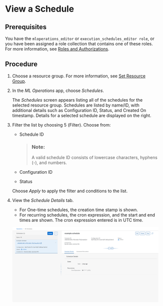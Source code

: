 <!-- loio18570047e4df4bda8074e053a706fd0a -->

<link rel="stylesheet" type="text/css" href="css/sap-icons.css"/>

# View a Schedule



<a name="loio18570047e4df4bda8074e053a706fd0a__prereq_nv2_wwp_kwb"/>

## Prerequisites

You have the `mloperations_editor` or `execution_schedules_editor role`, or you have been assigned a role collection that contains one of these roles. For more information, see [Roles and Authorizations](roles-and-authorizations-4ef8499.md).



## Procedure

1.  Choose a resource group. For more information, see [Set Resource Group](set-resource-group-0c07728.md#loio0c077289f29d4147921fb07ab0f68b7f).

2.  In the *ML Operations* app, choose *Schedules*.

    The *Schedules* screen appears listing all of the schedules for the selected resource group. Schedules are listed by name/ID, with additional details such as Configuration ID, Status, and Created On timestamp. Details for a selected schedule are displayed on the right.

3.  Filter the list by choosing <span class="SAP-icons"></span> \(Filter\). Choose from:

    -   Schedule ID

        > ### Note:  
        > A valid schedule ID consists of lowercase characters, hyphens \(-\), and numbers.

    -   Configuration ID
    -   Status

    Choose *Apply* to apply the filter and conditions to the list.

4.  View the *Schedule Details* tab.

    -   For One-time schedules, the creation time stamp is shown.
    -   For recurring schedules, the cron expression, and the start and end times are shown. The cron expression entered is in UTC time.

    ![](images/View_Schedule_Details_d5592c2.png)


